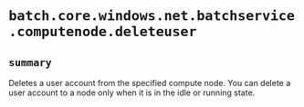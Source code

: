 # `batch.core.windows.net.batchservice.computenode.deleteuser`

## `summary`
Deletes a user account from the specified compute node. You can delete a user account to a node only when it is in the idle or running state.


